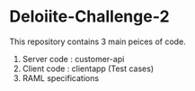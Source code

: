# Deloiite-Challenge-2
This repository contains 3 main peices of code.
1. Server code : customer-api
2. Client code : clientapp (Test cases)
3. RAML specifications
